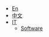 
<!-- _navbar.md -->

* [En](/)
* [中文](/zh-cn/)
* [IT](/IT/)
  * [Software](/IT/Software/)

<!--
    * [Static-Site-Genator](IT/Software/Static-Site-Genator)
      * [Hugo](IT/Software/Static-Site-Genator/Hugo)
      * [VuePress](IT/Software/Static-Site-Genator/VuePress)
        * [Documentation](IT/Software/Static-Site-Genator/VuePress/Documentation)
-->